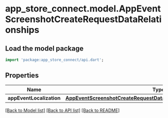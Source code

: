 # app_store_connect.model.AppEventScreenshotCreateRequestDataRelationships

## Load the model package
```dart
import 'package:app_store_connect/api.dart';
```

## Properties
Name | Type | Description | Notes
------------ | ------------- | ------------- | -------------
**appEventLocalization** | [**AppEventScreenshotCreateRequestDataRelationshipsAppEventLocalization**](AppEventScreenshotCreateRequestDataRelationshipsAppEventLocalization.md) |  | 

[[Back to Model list]](../README.md#documentation-for-models) [[Back to API list]](../README.md#documentation-for-api-endpoints) [[Back to README]](../README.md)



